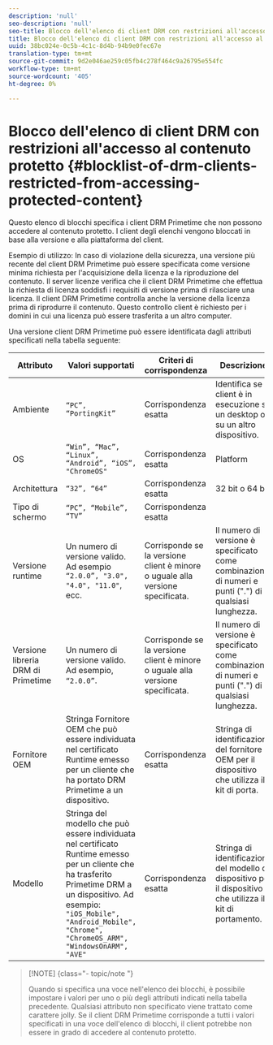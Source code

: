```yaml
---
description: 'null'
seo-description: 'null'
seo-title: Blocco dell'elenco di client DRM con restrizioni all'accesso al contenuto protetto
title: Blocco dell'elenco di client DRM con restrizioni all'accesso al contenuto protetto
uuid: 38bc024e-0c5b-4c1c-8d4b-94b9e0fec67e
translation-type: tm+mt
source-git-commit: 9d2e046ae259c05fb4c278f464c9a26795e554fc
workflow-type: tm+mt
source-wordcount: '405'
ht-degree: 0%

---
```



# Blocco dell&#39;elenco di client DRM con restrizioni all&#39;accesso al contenuto protetto {#blocklist-of-drm-clients-restricted-from-accessing-protected-content}

Questo elenco di blocchi specifica i client DRM Primetime che non possono accedere al contenuto protetto. I client degli elenchi vengono bloccati in base alla versione e alla piattaforma del client.

Esempio di utilizzo: In caso di violazione della sicurezza, una versione più recente del client DRM Primetime può essere specificata come versione minima richiesta per l&#39;acquisizione della licenza e la riproduzione del contenuto. Il server licenze verifica che il client DRM Primetime che effettua la richiesta di licenza soddisfi i requisiti di versione prima di rilasciare una licenza. Il client DRM Primetime controlla anche la versione della licenza prima di riprodurre il contenuto. Questo controllo client è richiesto per i domini in cui una licenza può essere trasferita a un altro computer.

Una versione client DRM Primetime può essere identificata dagli attributi specificati nella tabella seguente:

| **Attributo** | **Valori supportati** | **Criteri di corrispondenza** | **Descrizione** |
|---|---|---|---|
| Ambiente | `“PC”, “PortingKit”` | Corrispondenza esatta | Identifica se il client è in esecuzione su un desktop o su un altro dispositivo. |
| OS | `“Win”, “Mac”, “Linux”, “Android”, “iOS”, "ChromeOS"` | Corrispondenza esatta | Platform |
| Architettura | `“32”, “64”` | Corrispondenza esatta | 32 bit o 64 bit |
| Tipo di schermo | `“PC”, “Mobile”, “TV”` | Corrispondenza esatta |  |
| Versione runtime | Un numero di versione valido. Ad esempio `“2.0.0”, "3.0", "4.0", "11.0"`, ecc. | Corrisponde se la versione client è minore o uguale alla versione specificata. | Il numero di versione è specificato come combinazione di numeri e punti (&quot;.&quot;) di qualsiasi lunghezza. |
| Versione libreria DRM di Primetime | Un numero di versione valido. Ad esempio, `“2.0.0”`. | Corrisponde se la versione client è minore o uguale alla versione specificata. | Il numero di versione è specificato come combinazione di numeri e punti (&quot;.&quot;) di qualsiasi lunghezza. |
| Fornitore OEM | Stringa Fornitore OEM che può essere individuata nel certificato Runtime emesso per un cliente che ha portato DRM Primetime a un dispositivo. | Corrispondenza esatta | Stringa di identificazione del fornitore OEM per il dispositivo che utilizza il kit di porta. |
| Modello | Stringa del modello che può essere individuata nel certificato Runtime emesso per un cliente che ha trasferito Primetime DRM a un dispositivo. Ad esempio: `"iOS_Mobile", "Android_Mobile", "Chrome", "ChromeOS_ARM", "WindowsOnARM", "AVE"` | Corrispondenza esatta | Stringa di identificazione del modello di dispositivo per il dispositivo che utilizza il kit di portamento. |

>[!NOTE] {class=&quot;- topic/note &quot;}
>
>Quando si specifica una voce nell&#39;elenco dei blocchi, è possibile impostare i valori per uno o più degli attributi indicati nella tabella precedente. Qualsiasi attributo non specificato viene trattato come carattere jolly. Se il client DRM Primetime corrisponde a tutti i valori specificati in una voce dell&#39;elenco di blocchi, il client potrebbe non essere in grado di accedere al contenuto protetto.

